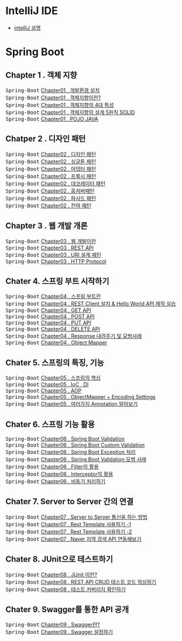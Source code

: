 # IntelliJ IDE
- [intelliJ 설명](./TodoListPJT)

# Spring Boot

## Chapter 1 . 객체 지향
<kbd>Spring-Boot</kbd> [Chapter01 . 개발환경 설치](./springboot-summary/README/Ch01_Development_environment.md) <br>
<kbd>Spring-Boot</kbd> [Chapter01 . 객체지향이란?](./springboot-summary/README/Ch01_OOP.md) <br>
<kbd>Spring-Boot</kbd> [Chapter01 . 객체지향의 4대 특성](./springboot-summary/README/Ch01_OOP_characteristic.md) <br>
<kbd>Spring-Boot</kbd> [Chapter01 . 객체지향의 설계 5원칙 SOLID](./springboot-summary/README/Ch01_OOP_SOLIDrules.md) <br>
<kbd>Spring-Boot</kbd> [Chapter01 . POJO JAVA](./springboot-summary/README/Ch01_OOP_POJO_JAVA.md) <br>

## Chatper 2 . 디자인 패턴

<kbd>Spring-Boot</kbd> [Chapter02 . 디자인 패턴](./springboot-summary/README/Ch02_DesignPattern.md) <br>
<kbd>Spring-Boot</kbd> [Chapter02 . 싱글톤 패턴](./springboot-summary/README/Ch02_Singleton.md) <br>
<kbd>Spring-Boot</kbd> [Chapter02 . 어댑터 패턴](./springboot-summary/README/Ch02_Adapter.md) <br>
<kbd>Spring-Boot</kbd> [Chapter02 . 프록시 패턴](./springboot-summary/README/Ch02_Proxy.md) <br>
<kbd>Spring-Boot</kbd> [Chapter02 . 데코레이터 패턴](./springboot-summary/README/Ch02_Decorator.md) <br>
<kbd>Spring-Boot</kbd> [Chapter02 . 옵저버패턴](./springboot-summary/README/Ch02_Observer.md) <br>
<kbd>Spring-Boot</kbd> [Chapter02 . 파사드 패턴](./springboot-summary/README/Ch02_Facade.md) <br>
<kbd>Spring-Boot</kbd> [Chapter02 . 전략 패턴](./springboot-summary/README/Ch02_Strategy.md) <br>


## Chapter 3 . 웹 개발 개론
<kbd>Spring-Boot</kbd> [Chapter03 . 웹 개발이란 ](./springboot-summary/README/Ch03_WebDevelop.md)<br>
<kbd>Spring-Boot</kbd> [Chapter03 . REST API ](./springboot-summary/README/Ch03_RestAPI.md)<br>
<kbd>Spring-Boot</kbd> [Chapter03 . URI 설계 패턴](./springboot-summary/README/Ch03_URI_Architecture_Pattern.md) <br>
<kbd>Spring-Boot</kbd> [Chapter03 . HTTP Protocol](./springboot-summary/README/Ch03_%20HTTP_Protocol.md) <br>



## Chater 4. 스프링 부트 시작하기
<kbd>Spring-Boot</kbd> [Chapter04 . 스프링 부트란](./springboot-summary/README/Ch04_Start_SpringBoot.md) <br>
<kbd>Spring-Boot</kbd> [Chapter04 . REST Client 설치 & Hello World API 제작 실습](./springboot-summary/README/Ch04_HelloWorld.md)<br>
<kbd>Spring-Boot</kbd> [Chapter04 . GET API](./springboot-summary/README/Ch04_Get.md) <br>
<kbd>Spring-Boot</kbd> [Chapter04 . POST API](./springboot-summary/README/Ch04_Post.md) <br>
<kbd>Spring-Boot</kbd> [Chapter04 . PUT API](./springboot-summary/README/Ch04_Put.md) <br>
<kbd>Spring-Boot</kbd> [Chapter04 . DELETE API](./springboot-summary/README/Ch04_Delete.md) <br>
<kbd>Spring-Boot</kbd> [Chapter04 . Response 내려주기 및 모범사례](./springboot-summary/README/Ch04_ResponseExample.md) <br>
<kbd>Spring-Boot</kbd> [Chapter04 . Object Mapper ](./springboot-summary/README/Ch04_ObjectMapper.md)<br>


## Chater 5. 스프링의 특징, 기능
<kbd>Spring-Boot</kbd> [Chapter05 . 스프링의 핵심](./springboot-summary/README/Ch05_Spring.md) <br>
<kbd>Spring-Boot</kbd> [Chapter05 . IoC , DI](./springboot-summary/README/Ch05_Ioc_DI.md)<br>
<kbd>Spring-Boot</kbd> [Chapter05 . AOP](./springboot-summary/README/Ch05_AOP.md) <br>
<kbd>Spring-Boot</kbd> [Chapter05 . ObjectMapper + Encoding Settings](./springboot-summary/README/Ch05_ObjectMapper.md) <br>
<kbd>Spring-Boot</kbd> [Chapter05 . 여러가지 Annotation 알아보기](./springboot-summary/README/Ch05_Annotation.md) <br>


## Chater 6. 스프링 기능 활용
<kbd>Spring-Boot</kbd> [Chapter06 . Spring Boot Validation](./springboot-summary/README/Ch06_SpringBootValidation.md) <br>
<kbd>Spring-Boot</kbd> [Chapter06 . Spring Boot Custom Validation](./springboot-summary/README/Ch06_CustomValidation.md) <br>
<kbd>Spring-Boot</kbd> [Chapter06 . Spring Boot Exception 처리](./springboot-summary/README/Ch06_Exception.md) <br>
<kbd>Spring-Boot</kbd> [Chapter06 . Spring Boot Validation 모범 사례](./springboot-summary/README/Ch06_SpringBootValidation_Example.md) <br>
<kbd>Spring-Boot</kbd> [Chapter06 . Filter의 활용](./springboot-summary/README/Ch06_Filter.md) <br>
<kbd>Spring-Boot</kbd> [Chapter06 . Interceptor의 활용 ](./springboot-summary/README/Ch06_Interceptor.md)<br>
<kbd>Spring-Boot</kbd> [Chapter06 . 비동기 처리하기](./springboot-summary/README/Ch06_Asynchronous.md) <br>


## Chater 7. Server to Server 간의 연결
<kbd>Spring-Boot</kbd> [Chapter07 . Server to Server 통신을 하는 방법](./springboot-summary/README/Ch07_ServerToServer.md) <br>
<kbd>Spring-Boot</kbd> [Chapter07 . Rest Template 사용하기 -1 ](./springboot-summary/README/Ch07_RestTemplate.md) <br>
<kbd>Spring-Boot</kbd> [Chapter07 . Rest Template 사용하기 -2 ](./springboot-summary/README/Ch07_RestTemplate_Post.md)  <br>
<kbd>Spring-Boot</kbd> [Chapter07 . Naver 지역 검색 API 연동해보기 ](./springboot-summary/README/Ch07_NaverAPI.md)<br>


## Chater 8. JUnit으로 테스트하기
<kbd>Spring-Boot</kbd> [Chapter08 . JUnit 이란? ](./springboot-summary/README/Ch8_JUnit.md)<br>
<kbd>Spring-Boot</kbd> [Chapter08 . REST API CRUD 테스트 코드 작성하기](./springboot-summary/README/Ch08_CRUDTest.md)  <br>
<kbd>Spring-Boot</kbd> [Chapter08 . 테스트 커버리지 확인하기](./springboot-summary/README/Ch08_TestCoverage.md) <br>


## Chater 9. Swagger를 통한 API 공개
<kbd>Spring-Boot</kbd> [Chapter09 . Swagger란?](./springboot-summary/README/Ch09_Swagger.md)  <br>
<kbd>Spring-Boot</kbd> [Chapter09 . Swagger 설정하기](./springboot-summary/README/Ch09_SwaggerSetting.md)  <br>
